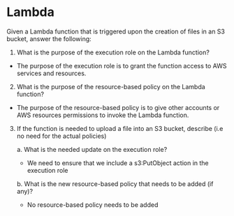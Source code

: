 # Lambda

Given a Lambda function that is triggered upon the creation of files in an S3 bucket, answer the following:

1. What is the purpose of the execution role on the Lambda function?
- The purpose of the execution role is to grant the function access to AWS services and resources.

2. What is the purpose of the resource-based policy on the Lambda function?
- The purpose of the resource-based policy is to give other accounts or AWS resources permissions to invoke the Lambda function.

3. If the function is needed to upload a file into an S3 bucket, describe (i.e no need for the actual policies)
   
   a. What is the needed update on the execution role?
   - We need to ensure that we include a s3:PutObject action in the execution role

   b. What is the new resource-based policy that needs to be added (if any)?
   - No resource-based policy needs to be added

